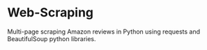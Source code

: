 # Web-Scraping

Multi-page scraping Amazon reviews in Python using requests and BeautifulSoup python libraries.
